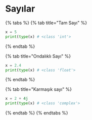 # Sayılar

{% tabs %}
{% tab title="Tam Sayı" %}
```python
x = 5
print(type(x) # <class 'int'>
```
{% endtab %}

{% tab title="Ondalıklı Sayı" %}
```python
x = 2.4
print(type(x) # <class 'float'>
```
{% endtab %}

{% tab title="Karmaşık sayı" %}
```python
x = 2 + 4j
print(type(x) # <class 'complex'>
```
{% endtab %}
{% endtabs %}

